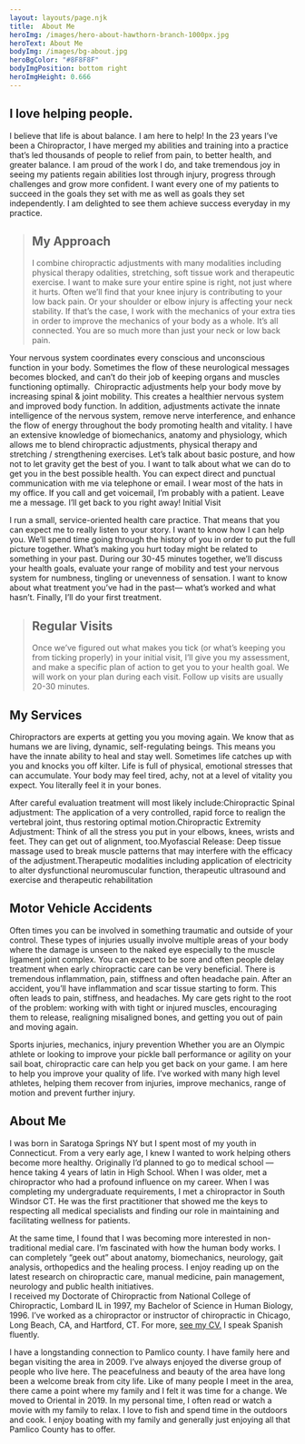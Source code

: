 ```yaml
---
layout: layouts/page.njk
title:  About Me
heroImg: /images/hero-about-hawthorn-branch-1000px.jpg
heroText: About Me
bodyImg: /images/bg-about.jpg
heroBgColor: "#8F8F8F"
bodyImgPosition: bottom right
heroImgHeight: 0.666
---
```


## I love helping people.

I believe that life is about balance. I am here to help!  In the 23 years I’ve been a Chiropractor, I have merged my abilities and training into a practice that’s led thousands of people to relief from pain, to better health, and greater balance. I am proud of the work I do, and take tremendous joy in seeing my patients regain abilities lost through injury, progress through challenges and grow more confident. I want every one of my patients to succeed in the goals they set with me as well as goals they set independently. I am delighted to see them achieve success everyday in my practice. 

<blockquote>
<h2>My Approach</h2>
I combine  chiropractic adjustments with many modalities including physical therapy  odalities, stretching, soft tissue work and therapeutic exercise.  I want to make sure your entire spine is right, not just where it hurts. Often we’ll find that your knee injury is contributing to your low back pain. Or your shoulder or elbow injury is affecting your neck stability. If that’s the case, I work with the mechanics of your extra ties in order to improve the mechanics of your body as a whole.  It’s all connected. You are so much more than just your neck or low back pain.
</blockquote>


Your nervous system coordinates every conscious and unconscious function in your body. Sometimes the flow of these neurological messages becomes blocked, and can’t do their job of keeping organs and muscles functioning optimally. 
Chiropractic adjustments help your body move by increasing spinal & joint mobility. This creates a healthier nervous system and improved body function. In addition, adjustments activate the innate intelligence of the nervous system, remove nerve interference, and enhance the flow of energy throughout the body promoting health and vitality. I have an extensive knowledge of biomechanics, anatomy and physiology, which allows me to blend chiropractic adjustments, physical therapy and stretching / strengthening exercises.
Let’s talk about basic posture, and how not to let gravity get the best of you. I want to talk about what we can do to get you in the best possible health. 
You can expect direct and punctual communication with me via telephone or email. I wear most of the hats in my office. If you call and get voicemail, I’m probably with a patient. Leave me a message. I’ll get back to you right away!
Initial Visit


I run a small, service-oriented health care practice. That means that you can expect me to really listen to your story. I want to know how I can help you. We’ll spend time going through the history of you in order to put the full picture together. What’s making you hurt today might be related to something in your past. During our 30-45 minutes together, we’ll discuss your health goals, evaluate your range of mobility and test your nervous system for numbness, tingling or unevenness of sensation.  I want to know about what treatment you’ve had in the past— what’s worked and what hasn’t. Finally, I’ll do your first treatment.

<blockquote>
<h2>Regular Visits</h2>
Once we’ve figured out what makes you tick (or what’s keeping you from ticking properly) in your initial visit, I’ll give you my assessment, and make a specific plan of action to get you to your health goal. We will work on your plan during each visit. Follow up visits are usually 20-30 minutes. 
</blockquote>

## My Services

Chiropractors are experts at getting you you moving again. We know that as humans we are living, dynamic, self-regulating beings. This means you have the innate ability to heal and stay well. Sometimes life catches up with you and knocks you off kilter. Life is full of physical, emotional stresses that can accumulate. Your body may feel tired, achy, not at a level of vitality you expect. You literally feel it in your bones. 

After careful evaluation treatment will most likely include:Chiropractic Spinal adjustment: The application of a very controlled, rapid force to realign the vertebral joint, thus restoring optimal motion.Chiropractic Extremity Adjustment: Think of all the stress you put in your elbows, knees, wrists and feet. They can get out of alignment, too.Myofascial Release: Deep tissue massage used to break muscle patterns that may interfere with the efficacy of the adjustment.Therapeutic modalities including application of electricity to alter dysfunctional neuromuscular function, therapeutic ultrasound and exercise and therapeutic rehabilitation 

## Motor Vehicle Accidents

Often times you can be involved in something traumatic and outside of your control.  These types of injuries usually involve multiple areas of your body where the damage is unseen to the naked eye especially to the muscle ligament joint complex.  You can expect to be sore and often people delay treatment when early chiropractic care can be very beneficial. There is tremendous inflammation, pain, stiffness and often headache pain.  After an accident, you’ll have inflammation and scar tissue starting to form. This often leads to pain, stiffness,  and headaches. My care gets right to the root of the problem: working with with tight or injured muscles, encouraging them to release, realigning misaligned bones, and getting you out of pain and moving again.

Sports injuries, mechanics, injury prevention
Whether you are an Olympic athlete or looking to improve your pickle ball performance or agility on your sail boat, chiropractic care can help you get back on your game. I am here to help you improve your quality of life.   I’ve worked with many high level athletes, helping them recover from injuries, improve mechanics, range of motion and prevent further injury.

## About Me
I was born in Saratoga Springs NY but I spent most of my youth in Connecticut.  From a very early age, I knew I wanted to work helping others become more healthy. Originally I’d planned to go to medical school —hence taking 4 years of latin in High School. When I was older, met a chiropractor who had a profound influence on my career.  When I was completing my undergraduate requirements,  I met a chiropractor in South Windsor CT.  He was the first  practitioner that showed me the keys to respecting all medical specialists and finding our role in maintaining and facilitating wellness for patients.  

At the same time, I found that I was becoming more interested in non-traditional medial care. I’m fascinated with how the human body works.  I can completely “geek out” about anatomy, biomechanics, neurology, gait analysis, orthopedics and the healing process. I enjoy reading up on the latest research on chiropractic care, manual medicine, pain management, neurology and public health initiatives.  
I received my Doctorate of Chiropractic from National College of Chiropractic, Lombard IL in 1997, my Bachelor of Science in Human Biology, 1996. 
I’ve worked as a chiropractor or instructor of chiropractic in Chicago, Long Beach, CA, and Hartford, CT. For more, [see my CV.](/cv/) I speak Spanish fluently.

I have a longstanding connection to Pamlico county. I have family here and began visiting the area in 2009.  I’ve always enjoyed the diverse group of people who live here. The peacefulness and beauty of the area have long been a welcome break from city life. Like of many people I meet in the area, there came a point where my family and I felt it was time for a change. We moved to Oriental in 2019.
In my personal time, I often read or watch a movie with my family to relax. I love to fish and spend time in the outdoors and cook. I enjoy boating with my family and generally just enjoying all that Pamlico County has to offer.

<br>